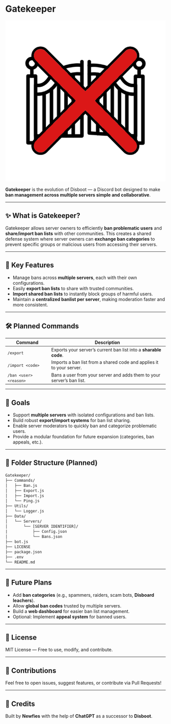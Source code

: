 # Gatekeeper

<p align="center">
  <img src="https://raw.githubusercontent.com/Newfies/Gatekeeper/refs/heads/main/res/logo.png" alt="Gatekeeper Logo">
</p>

**Gatekeeper** is the evolution of Disboot — a Discord bot designed to make **ban management across multiple servers simple and collaborative**.

---

## ✨ What is Gatekeeper?
Gatekeeper allows server owners to efficiently **ban problematic users** and **share/import ban lists** with other communities. This creates a shared defense system where server owners can **exchange ban categories** to prevent specific groups or malicious users from accessing their servers.

---

## 🚀 Key Features
- Manage bans across **multiple servers**, each with their own configurations.
- Easily **export ban lists** to share with trusted communities.
- **Import shared ban lists** to instantly block groups of harmful users.
- Maintain a **centralized banlist per server**, making moderation faster and more consistent.

---

## 🛠️ Planned Commands
| Command            | Description                                                                 |
|--------------------|-----------------------------------------------------------------------------|
| `/export`           | Exports your server’s current ban list into a **sharable code**.             |
| `/import <code>`    | Imports a ban list from a shared code and applies it to your server.         |
| `/ban <user> <reason>` | Bans a user from your server and adds them to your server’s ban list.     |

---

## 📝 Goals
- Support **multiple servers** with isolated configurations and ban lists.
- Build robust **export/import systems** for ban list sharing.
- Enable server moderators to quickly ban and categorize problematic users.
- Provide a modular foundation for future expansion (categories, ban appeals, etc.).

---

## 📂 Folder Structure (Planned)
```plaintext
Gatekeeper/
├── Commands/
│   ├── Ban.js
│   ├── Export.js
│   ├── Import.js
│   └── Ping.js
├── Utils/
│   └── Logger.js
├── Data/
│   └── Servers/
│       └── [SERVER IDENTIFIER]/
|           ├── Config.json
│           └── Bans.json
├── bot.js
├── LICENSE
├── package.json
├── .env
└── README.md
```

---

## 📌 Future Plans
- Add **ban categories** (e.g., spammers, raiders, scam bots, **Disboard leachers**).
- Allow **global ban codes** trusted by multiple servers.
- Build a **web dashboard** for easier ban list management.
- Optional: Implement **appeal system** for banned users.

---

## 📜 License
MIT License — Free to use, modify, and contribute.

---

## 🤝 Contributions
Feel free to open issues, suggest features, or contribute via Pull Requests!

---

## 💬 Credits
Built by **Newfies** with the help of **ChatGPT** as a successor to **Disboot**.
